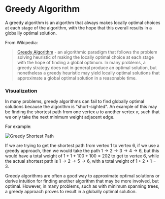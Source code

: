 # Greedy Algorithm

A greedy algorithm is an algorthm that always makes locally optimal choices at each stage of the 
algorithm, with the hope that this overall results in a globallly optimal solution. 

From Wikipedia:

> [Greedy Algorithm](https://en.wikipedia.org/wiki/Greedy_algorithm) - an algorithmic paradigm that 
follows the problem solving heuristic of making the locally optimal choice at each stage with the 
hope of finding a global optimum. In many problems, a greedy strategy does not in general produce an 
optimal solution, but nonetheless a greedy heuristic may yield locally optimal solutions that 
approximate a global optimal solution in a reasonable time.

### Visualization

In many problems, greedy algorithms can fail to find globally optimal solutions because the 
algorithm is "short-sighted". An example of this may be finding the shortest path from one vertex 
$u$ to another vertex $v$, such that we only take the next minimum weight adjacent edge.

For example:

<img src="https://firebasestorage.googleapis.com/v0/b/algorithm-helper-storage.appspot.com/o/img%2Falgorithms%2Fgraphs%2Fgreedy-shortest-path.png?alt=media&token=5f61667d-04d6-4c1a-9ad9-901e8818a8dc" alt="Greedy Shortest Path" class="img-fluid">

If we are trying to get the shortest path from vertex $1$ to vertex $6$, if we use a greedy approach, 
then we would take the path $1 \rightarrow 2 \rightarrow 3 \rightarrow 4 \rightarrow 6$, but this would have a total weight of 
$1 + 1 + 100 + 100 = 202$ to get to vertex $6$, while the actual shortest path is 
$1 \rightarrow 2 \rightarrow 5 \rightarrow 6$, with a total weight of $1 + 2 + 1 = 3$. 

Greedy algorithms are often a good way to approximate optimal solutions or derive intuition for
finding another algorithm that may be more involved, but optimal. However, in many problems, such 
as with minimum spanning trees, a greedy approach proves to result in a globally optimal solution.
